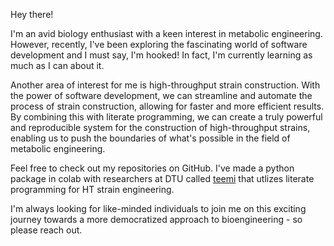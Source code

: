 Hey there! 

I'm an avid biology enthusiast with a keen interest in metabolic engineering. However, recently, I've been exploring the fascinating world of software development and I must say, I'm hooked! In fact, I'm currently learning as much as I can about it. 

Another area of interest for me is high-throughput strain construction. With the power of software development, we can streamline and automate the process of strain construction, allowing for faster and more efficient results. By combining this with literate programming, we can create a truly powerful and reproducible system for the construction of high-throughput strains, enabling us to push the boundaries of what's possible in the field of metabolic engineering.

Feel free to check out my repositories on GitHub. I've made a python package in colab with researchers at DTU called [teemi](https://github.com/hiyama341/teemi) that utlizes literate programming for HT strain engineering.

I'm always looking for like-minded individuals to join me on this exciting journey towards a more democratized approach to bioengineering - so please reach out.

